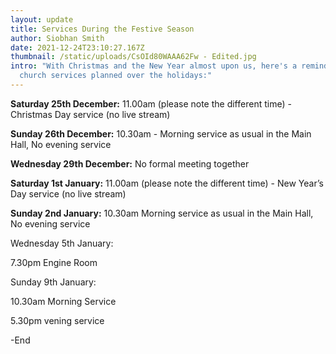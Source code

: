 ```yaml
---
layout: update
title: Services During the Festive Season
author: Siobhan Smith
date: 2021-12-24T23:10:27.167Z
thumbnail: /static/uploads/CsOId80WAAA62Fw - Edited.jpg
intro: "With Christmas and the New Year almost upon us, here's a reminder of the
  church services planned over the holidays:"
---
```

**Saturday 25th December:** 11.00am (please note the different time) - Christmas Day service (no live stream)

**Sunday 26th December:** 10.30am - Morning service as usual in the Main Hall, No evening service

**Wednesday 29th December:** No formal meeting together

**Saturday 1st January:** 11.00am (please note the different time) - New Year’s Day service (no live stream)

**Sunday 2nd January:** 10.30am Morning service as usual in the Main Hall, No evening service

Wednesday 5th January: 

7.30pm Engine Room 

Sunday 9th January:

10.30am Morning Service 

5.30pm vening service 

\-End